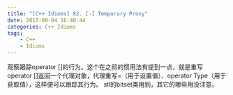 ```yaml
---
title: "[C++ Idioms] 82. [-] Temporary Proxy"
date: 2017-08-04 16:48:44
categories: C++ Idioms
tags:
    - C++
    - Idioms
---
```

观察跟踪operator []的行为。<!--more-->这个在之前的惯用法有提到一点，就是重写operator []返回一个代理对象，代理重写=（用于设置值）、operator Type（用于获取值），这样便可以跟踪其行为。
stl的bitset类用到，其它的哪些用没注意。